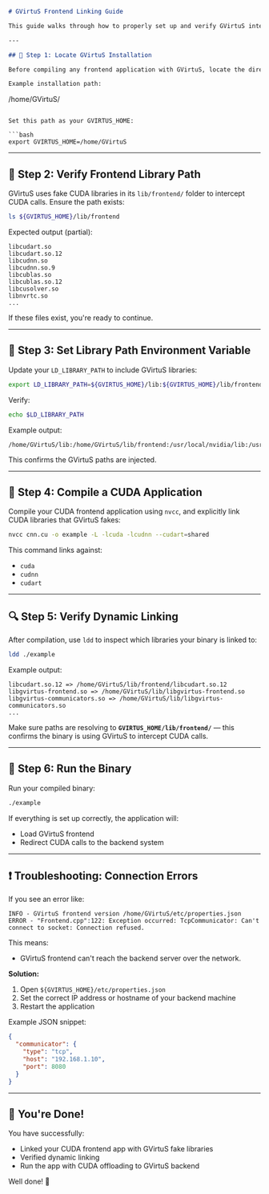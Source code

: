 ```markdown
# GVirtuS Frontend Linking Guide

This guide walks through how to properly set up and verify GVirtuS integration with your CUDA frontend application. It ensures that fake CUDA libraries provided by GVirtuS are correctly linked and used during compilation and execution.

---

## 🔧 Step 1: Locate GVirtuS Installation

Before compiling any frontend application with GVirtuS, locate the directory where GVirtuS is installed. Typically, this includes subdirectories like `lib/`, `lib/frontend/`, `plugins/`, and `etc/`.

Example installation path:

```

/home/GVirtuS/

````

Set this path as your GVIRTUS_HOME:

```bash
export GVIRTUS_HOME=/home/GVirtuS
````

---

## 📂 Step 2: Verify Frontend Library Path

GVirtuS uses fake CUDA libraries in its `lib/frontend/` folder to intercept CUDA calls. Ensure the path exists:

```bash
ls ${GVIRTUS_HOME}/lib/frontend
```

Expected output (partial):

```
libcudart.so
libcudart.so.12
libcudnn.so
libcudnn.so.9
libcublas.so
libcublas.so.12
libcusolver.so
libnvrtc.so
...
```

If these files exist, you're ready to continue.

---

## 🧬 Step 3: Set Library Path Environment Variable

Update your `LD_LIBRARY_PATH` to include GVirtuS libraries:

```bash
export LD_LIBRARY_PATH=${GVIRTUS_HOME}/lib:${GVIRTUS_HOME}/lib/frontend:${LD_LIBRARY_PATH}
```

Verify:

```bash
echo $LD_LIBRARY_PATH
```

Example output:

```
/home/GVirtuS/lib:/home/GVirtuS/lib/frontend:/usr/local/nvidia/lib:/usr/local/nvidia/lib64
```

This confirms the GVirtuS paths are injected.

---

## 🧪 Step 4: Compile a CUDA Application

Compile your CUDA frontend application using `nvcc`, and explicitly link CUDA libraries that GVirtuS fakes:

```bash
nvcc cnn.cu -o example -L -lcuda -lcudnn --cudart=shared
```

This command links against:

* `cuda`
* `cudnn`
* `cudart`

---

## 🔍 Step 5: Verify Dynamic Linking

After compilation, use `ldd` to inspect which libraries your binary is linked to:

```bash
ldd ./example
```

Example output:

```
libcudart.so.12 => /home/GVirtuS/lib/frontend/libcudart.so.12
libgvirtus-frontend.so => /home/GVirtuS/lib/libgvirtus-frontend.so
libgvirtus-communicators.so => /home/GVirtuS/lib/libgvirtus-communicators.so
...
```

Make sure paths are resolving to **`GVIRTUS_HOME/lib/frontend/`** — this confirms the binary is using GVirtuS to intercept CUDA calls.

---

## 🚀 Step 6: Run the Binary

Run your compiled binary:

```bash
./example
```

If everything is set up correctly, the application will:

* Load GVirtuS frontend
* Redirect CUDA calls to the backend system

---

## ❗ Troubleshooting: Connection Errors

If you see an error like:

```
INFO - GVirtuS frontend version /home/GVirtuS/etc/properties.json
ERROR - "Frontend.cpp":122: Exception occurred: TcpCommunicator: Can't connect to socket: Connection refused.
```

This means:

* GVirtuS frontend can't reach the backend server over the network.

**Solution:**

1. Open `${GVIRTUS_HOME}/etc/properties.json`
2. Set the correct IP address or hostname of your backend machine
3. Restart the application

Example JSON snippet:

```json
{
  "communicator": {
    "type": "tcp",
    "host": "192.168.1.10",
    "port": 8080
  }
}
```

---

## 🎉 You're Done!

You have successfully:

* Linked your CUDA frontend app with GVirtuS fake libraries
* Verified dynamic linking
* Run the app with CUDA offloading to GVirtuS backend

Well done! 🎯

```

